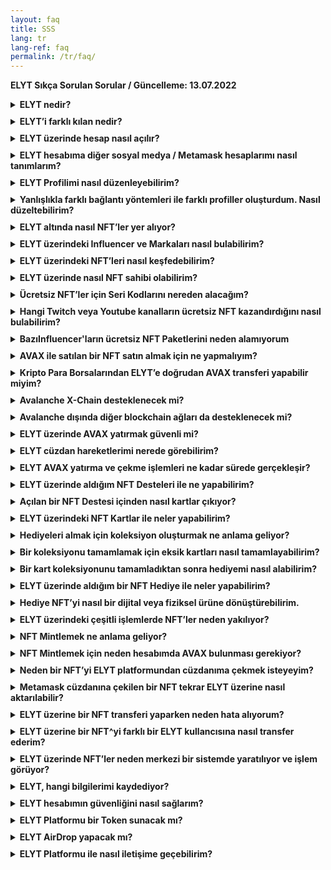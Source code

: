```yaml
---
layout: faq
title: SSS
lang: tr
lang-ref: faq
permalink: /tr/faq/
---
```

<style>
      details {
    margin-bottom: 10px;
}
</style>
**ELYT Sıkça Sorulan Sorular / Güncelleme: 13.07.2022**

<details>
  <summary><b>ELYT nedir?</b></summary> 
ELYT, yeni nesil bir kazanım, kullanıcı sadakati ve pazarlama platformudur. NFT’leri kullanarak Influencer, Kullanıcılar ve Markalar arasında bir ağ oluşturur. Özgün yapısı ile Web3 teknolojilerinden faydalanır ve NFT'leri kullanır.
</details>

<details>
  <summary><b>ELYT’i farklı kılan nedir?</b></summary> 
ELYT, özgün iş modeli ile NFT’lerin zaman için değer kaybı problemini çözer. Aynı zamanda bir kripto cüzdan sahibi olmayan kullanıcıların dahi sosyal medya hesapları ile sisteme bağlanarak NFT sahibi olmasını ve bu NFT’ler ile sistem üzerinde izin verilen işlemleri gerçekleştirmesini mümkün kılar. Bu özgün yaklaşım ELYT'i Web2 ile Web3 arasında doğal bir köprü olarak konumlandırır.
</details>

<details>
  <summary><b>ELYT üzerinde hesap nasıl açılır?</b></summary> 
ELYT hesabı açmak için farklı seçenekler sunulmaktadır. Twitter, Twitch, Telegram, Discord, Facebook, E-posta veya Mobil telefon numarası seçeneklerinden birisini kullanarak ELYT’e bağlanabilirsiniz. Aynı zamanda <a href="https://metamask.io/" target="_blank">Metamask</a> hesabınız ile de ELYT’e bağlanmak ve bir profil oluşturmak mümkündür.
</details>

<details>
  <summary><b>ELYT hesabıma diğer sosyal medya / Metamask hesaplarımı nasıl tanımlarım?</b></summary> 
ELYT hesabınızı herhangi bir bağlantı seçeneği ile oluşturduktan sonra hesap yönetim sayfanızın altında yer alan <a href="https://elyt.net/profile/social-accounts" target="_blank">Sosyal Medya Hesaplarım</a> bölümünü kullanarak diğer hesaplarınızı tanımlayabilirsiniz.
</details>

<details>
  <summary><b>ELYT Profilimi nasıl düzenleyebilirim?</b></summary> 
ELYT hesabınıza giriş yatıktan sonra hesap yönetim sayfanızın altında yer alan <a href="https://elyt.net/profile/me" target="_blank">Profilim</a> bölümünü kullanarak hesap detaylarınızı tanımlayabilirsiniz.
</details>

<details>
  <summary><b>Yanlışlıkla farklı bağlantı yöntemleri ile farklı profiller oluşturdum. Nasıl düzeltebilirim?</b></summary> 
ELYT üzerinde bir profil oluşturmak için farklı seçenekler sunulmaktadır. Eğer farklı yöntemler ile birden fazla profil oluşturduysanız ve bu yöntemleri bir ana hesap altında toplamak istiyorsanız lütfen bir ana profil hesabı belirleyin. Daha sonra bağlantısını kaldırmak istediğiniz profile girerek yeni bir Metamask bağlantısı saplayın ve diğer bağlantıyı Sosyal Medya Hesaplarım sayfasından kaldırın. Artık kaldırdığınız bağlantıyı ana profilinize bağlayabilirsiniz. Bu işlem bağlantısı kaldırılan profildeki NFT'leri taşımayacaktır, bu NFT'leri manuel olarak diğer hesaba transfer etmelisiniz.
</details>

<details>
  <summary><b>ELYT altında nasıl NFT’ler yer alıyor?</b></summary> 
ELYT kendi NFT’leri haricinde, Influencer ve Markalar ile çalışarak sizlere pek çok farklı NFT seçeneği sunar.

Bu NFT seçenekleri: Desteler, Kartlar ve Hediyeler olarak üç temel kategoriye ayrılmıştır.

Desteler çeşitli kartlar içerir ve bu kartlar ile oluşturulan koleksiyonlar ile hediyeler alınabilir.
</details>

<details>
  <summary><b>ELYT üzerindeki Influencer ve Markaları nasıl bulabilirim?</b></summary> 
ELYT ana menüsünde bulunan <a href="https://elyt.net/influencers" target="_blank">Influencer'lar</a> seçeneğinden platform üzerindeki tüm Influencer ve Markalara ulaşabilirsiniz.
</details>

<details>
  <summary><b>ELYT üzerindeki NFT’leri nasıl keşfedebilirim?</b></summary> 
ELYT ana menüsünde bulunan <a href="https://elyt.net/explore" target="_blank">Keşfet</a> seçeneği ile platform üzerindeki tüm NFT’leri keşfedebilirsiniz.
</details>

<details>
  <summary><b>ELYT üzerinde nasıl NFT sahibi olabilirim?</b></summary> 
ELYT üzerinde NFT sahibi olmak için çeşitli yöntemler bulunmaktadır;
<ul>
    <li>Çeşitli Twitch kanallarını takip ederek ücretsiz şekilde</li>
    <li>Çeşitli Twitch kanallarına abone olarak ücretsiz şekilde</li>
    <li>Çeşitli Youtube kanallarına abone olarak ücretsiz şekilde</li>
    <li>Seri Kodu girerek ücretsiz şekilde</li>
    <li>AVAX ile ödeme yaparak ücretli şekilde</li>
</ul>
</details>

<details>
  <summary><b>Ücretsiz NFT’ler için Seri Kodlarını nereden alacağım?</b></summary> 
Seri Kodları çeşitli etkinliklerde, canlı yayınlarda veya farklı platformlar üzerindeki yöntemler ile dağıtılmaktadır.
</details>

<details>
  <summary><b>Hangi Twitch veya Youtube kanalların ücretsiz NFT kazandırdığını nasıl bulabilirim?</b></summary> 
ELYT altında yer alan Keşfet bölümünde, sol taraftaki filtreden Ücretsiz NFT’leri işaretleyerek veya doğrudan <a href="https://elyt.net/explore?free=true" target="_blank">bu linki</a> kullanarak ELYT üzerindeki tüm ilgili ücretsiz NFT’leri görüntüleyebilirsiniz.
</details>

<details>
  <summary><b>BazıInfluencer'ların ücretsiz NFT Paketlerini neden alamıyorum</b></summary> 
Youtube ve bazı Twitch NFT paketlerini alabilmek için bu kanallara ücretli abone olmanzı gerekmektedir. Influencer ilgili ücretsiz NFT Paketlerini sadece ilgili yayın kanalına ücretli abone olan takipçilerine hediye olarak dağıtmaktadır. Lütfen bu şartı yerine getirdiğinizden emin olunuz. En kısa sürede bu tarz paketlerin "Ücretsiz Al" butonları ve açıklamaları kullanıcılarımız için daha bilgilendirici şekilde güncellenecektir.
</details>

<details>
  <summary><b>AVAX ile satılan bir NFT satın almak için ne yapmalıyım?</b></summary> 
ELYT Profil sayfanız altında yer alan <a href="https://elyt.net/profile/wallet" target="_blank">Cüzdanım</a> bölümüne girmelisiniz. Burada iki farklı seçenek ile platformdaki hesabınıza AVAX yatırabilirsiniz.

<ul>
    <li>Metamask hesabınız bağladıysanız doğrudan transfer ederek</li>
    <li>Deposit seçeneği ile herhangi bir Avalanche C-Chain adresinden gönderim yaparak.</li>
</ul>
</details>

<details>
  <summary><b>Kripto Para Borsalarından ELYT’e doğrudan AVAX transferi yapabilir miyim?</b></summary> 
Evet, yapabilirsiniz. Ancak gönderim yapacağınız kripto para borsasının Avalanche C-Chain desteği olduğundan emin olmalısınız. ELYT şu anda Avalanche X-Chain üzerinden AVAX transferine izin vermemektedir.
</details>

<details>
  <summary><b>Avalanche X-Chain desteklenecek mi?</b></summary> 
Şu anda Avalanche X-Chain desteklenmemektedir. İleride bu seçenek kullanıcı talepleri doğrultusunda değerlendirilerek hayata geçirilebilir.
</details>

<details>
  <summary><b>Avalanche dışında diğer blockchain ağları da desteklenecek mi?</b></summary> 
Evet, ilerleyen dönemlerde farklı blockchain ağları ile de entegrasyon sağlanacaktır.
</details>

<details>
  <summary><b>ELYT üzerinde AVAX yatırmak güvenli mi?</b></summary> 
ELYT altyapısı profesyonel şekilde tasarlanmış ve pek çok denetimden geçirilmiştir. ELYT sıcak ve soğuk cüzdan yapısı titizlikle tasarlanmıştır ve ELYT cüzdanlardaki varlıkların yüzde 85’i soğuk cüzdan altyapısından korunmaktadır. Kullanıcılar diledikleri zaman ELYT cüzdanlarına AVAX yatırabilir ve çekebilir.
</details>

<details>
  <summary><b>ELYT cüzdan hareketlerimi nerede görebilirim?</b></summary> 
ELYT Profil sayfanız altında yer alan <a href="https://elyt.net/profile/logs">Log Kayıtlarım</a> bölümüne girerek tüm cüzdan hareketlerinizi görebilirsiniz?
</details>

<details>
  <summary><b>ELYT AVAX yatırma ve çekme işlemleri ne kadar sürede gerçekleşir?</b></summary> 
ELYT AVAX yatırma ve çekme işlemleri bir dakikanın altında gerçekleşmektedir.
</details>

<details>
  <summary><b>ELYT üzerinde aldığım NFT Desteleri ile ne yapabilirim?</b></summary> 
ELYT üzerindeki tüm dijital varlıklar NFT standardında tasarlanmıştır. Satın aldığınız bir NFT Paketi için;

<ul>
    <li>NFT Destenizi açarak içindeki kartları alabilirsiniz.</li>
    <li>NFT Destenizi ELYT platformundaki başka bir adrese transfer edebilirsiniz.</li>
    <li>NFT Destenizi AVAX ile satış için listeleyebilirsiniz</li>
    <li>NFT Destenizi Mintleyebilirsiniz</li>
</ul>
</details>

<details>
  <summary><b>Açılan bir NFT Destesi içinden nasıl kartlar çıkıyor?</b></summary> 
ELYT üzerindeki her bir NFT Destesi kendisine özgü yapıya sahiptir. Açılan bir NFT Destesi yakılır (artık erişilemez hale gelir) ancak içinden çıkan tüm kartlar yeni birer NFT olarak kullanıcıya tanımlanır. Bu kartlar farklı nadirlik seviyelerinde ve özelliklere sahip olabilirler.
</details>

<details>
  <summary><b>ELYT üzerindeki NFT Kartlar ile neler yapabilirim?</b></summary> 
ELYT üzerindeki tüm dijital varlıklar NFT standardında tasarlanmıştır. Sahip olduğunuz bir NFT Kart için;

<ul>
    <li>NFT Kartınızı ELYT platformundaki başka bir adrese transfer edebilirsiniz.</li>
    <li>NFT Kartınızı AVAX ile satış için listeleyebilirsiniz</li>
    <li>NFT Kartınızı Mintleyebilirsiniz</li>
    <li>NFT Kartınızı bir hediye almak için bir koleksiyon yaratmak için kullanabilirsiniz?</li>
</ul>
</details>

<details>
  <summary><b>Hediyeleri almak için koleksiyon oluşturmak ne anlama geliyor?</b></summary> 
ELYT üzerinde kullanıcılara pek çok hediye seçeneği sunulmaktadır. Bu hediyeleri almak için ELYT kullanıcılarının çeşitli kartlar ile bir koleksiyon oluşturması gerekir. Her hediye sayfasında kullanıcılara o hediyeyi almak için hangi kartlara sahip olması gerektiği ve ellerinde o kartlardan ne kadar olduğu gösterilmektedir.
</details>

<details>
  <summary><b>Bir koleksiyonu tamamlamak için eksik kartları nasıl tamamlayabilirim?</b></summary> 
Eksik kartları tıkladığınızda o kartın detay sayfasına ulaşırsınız. Bu sayfada o kartı içeren paketler listelenir. Bu paketleri sizlere sunulan seçenekler ile alabilirsiniz ve paketleri açarak bu karta ulaşmaya çalışabilirsiniz. Unutmayın her kart her paket içinde yer almaz, kartlar nadirlik seviyelerine göre sınıflandırılmakta ve bir paket içinden hangi kartlardan hangi olasılıklar ile çıkacağı paket sayfalarında gösterilmektedir.

ELYT kullanıcıları bir koleksiyon tamamlamak için ellerindeki eksik kartları, aynı karta sahip satış gerçekleştiren diğer kullanıcılardan da satın alabilirler.

ELYT kullanıcıları aynı zamanda eksik bir kart için genel bir alım emri yaratarak, elinde o kartı tutan kullanıcılardan birisinin bu teklifi karşılık vermesi ile de kartlara sahip olabilirler. Bu özellik sayesinde ELYT NFT'ler için bir borsa niteliğinde çalışır.
</details>

<details>
  <summary><b>Bir kart koleksiyonunu tamamladıktan sonra hediyemi nasıl alabilirim?</b></summary> 
Bir hediye almak için gerekli koleksiyonu tamamladıysanız ilgili hediye sayfasında sizlere o hediyeyi almak için gerekli şartları yerine getirdiğinize dair bilgi verilir ve bu durumda ilgili hediyeyi talep edebilirsiniz. Bu işlem gerçekleştirildiğinde Hediye kullanıcıya bir NFT olarak tanımlanır ve hediyeyi almak için verilen NFT Kartlar yakılır (kullanımdan bütünüyle kaldırılır).
</details>

<details>
  <summary><b>ELYT  üzerinde aldığım bir NFT Hediye ile neler yapabilirim?</b></summary> 
ELYT üzerindeki tüm dijital varlıklar NFT standardında tasarlanmıştır. Sahip olduğunuz bir NFT Hediye için;
<ul>
    <li>NFT Hediyenizi, dijital veya fiziksel hediyeye dönüştürebilirsiniz.</li>
    <li>NFT Hediyenizi ELYT platformundaki başka bir adrese transfer edebilirsiniz.</li>
    <li>NFT Hediyenizi AVAX ile satış için listeleyebilirsiniz</li>
    <li>NFT Hediyenizi Mintleyebilirsiniz</li>
</ul>
</details>

<details>
  <summary><b>Hediye NFT’yi nasıl bir dijital veya fiziksel ürüne dönüştürebilirim.</b></summary> 
Bir Hediye NFT’si kullanıldığı (Redeem işlemi) an itibariyle yakılır (kullanımdan tümüyle kaldırılır) ve bu Hediye NFT’yi kullanan kişiye özel bir kod ve açıklama metni sunulur. Kullanıcı kendisine verilen yönergeleri takip ederek elindeki kod ile dijital veya fiziksel hediyesine ulaşabilir.
</details>

<details>
  <summary><b>ELYT üzerindeki çeşitli işlemlerde NFT’ler neden yakılıyor?</b></summary> 
ELYT, NFT’lere yönelik gerçek bir iş modeli sunmaktadır. Bu iş modeli içinde kendi amacı için kullanılan NFT’ler yakılarak ELYT üzerindeki sınırlı sayıda üretilen NFT’lerin sayısı azaltılmakta böylece geriye kalan NFT’lerin toplam hacmi düştüğü için değerleri yükselmektedir.
</details>

<details>
  <summary><b>NFT Mintlemek ne anlama geliyor?</b></summary> 
ELYT üzerindeki NFT’ler NFT standartlarında oluşturulur ancak merkezi bir yapı üzerinde güvenle tutulur. Kullanıcılar bir NFT’yi blockchain ağına taşımak istedikleri takdirde Mintleme işlemi gerçekleştirmeleri gerekir. Mintleme işlemi yapabilmek için Metamask cüzdanınızın ELYT platformuna bağlı olması ve ELYT cüzdan bakiyenizde en az 0,1 AVAX bulunması gerekmektedir. Mintleme işlemi sonrasında ilgili NFT Avalanche Blockchain ağında yaratılır ve Metamask cüzdanınıza çekilebilir.
</details>

<details>
  <summary><b>NFT Mintlemek için neden hesabımda AVAX bulunması gerekiyor?</b></summary> 
ELYT şu anda zincir üstü (on-chain) işlemler için Avalanche Blockchain Ağını kullanıyor. Burada gerçekleşen her işlemin bir maliyeti bulunuyor. Bu sebeple bir NFT Mintleme işlemi için 0,01 AVAX maliyet ödenmesi gerekiyor ve bu ücret NFT Mintleyen kullanıcı hesabından düşülüyor.
</details>

<details>
  <summary><b>Neden bir NFT’yi ELYT platformundan cüzdanıma çekmek isteyeyim?</b></summary> 
Blockchain ekosisteminin doğası gereği bir kullanıcı sahip olduğu NFT’nin mutlak mülkiyetine sahiptir. ELYT üzerindeki NFT’ler kullanıcılar için ELYT tarafından korunur ve saklanır ancak kullanıcı bu yükümlülüğü kendisi almak isterse bunu yapmakta özgürdür. Dilediği NFT’yi mintleme işlemi sonrası Metamask cüzdanına çekebilir ve dilediği işlemleri cüzdanı üstünden gerçekleştirebilir.
</details>

<details>
  <summary><b>Metamask cüzdanına çekilen bir NFT tekrar ELYT üzerine nasıl aktarılabilir?</b></summary> 
İlgili NFT’yi içeren Metamask cüzdanı ile ELYT’e bağlıysanız, o NFT’nin sayfasına giderek sahip olduğunuz NFT’leri gösteren bölümden tekrar ELYT’e yükleme işlemi yapabilirsiniz.
</details>

<details>
  <summary><b>ELYT üzerine bir NFT transferi yaparken neden hata alıyorum?</b></summary> 
ELYT üzerinde NFT transferi sadece sistemin kendi üzerindeki adresler arasında yapılabilir. Eğer NFT transfer etmek istediğiniz alıcı adres, ELYT üzerinde bir hesaba ait değilse NFT transferi gerçekleşmez. ELYT dışındaki adreslere NFT transfer etmek için önce ilgili NFT'yi Mintlemeniz, Metamask cüzdanınıza çekmeniz ve geleneksel yöntem ile göndermeniz gerekmektedir.
</details>

<details>
  <summary><b>ELYT üzerine bir NFT^yi farklı bir ELYT kullancısına nasıl transfer ederim?</b></summary> 
Transfer etmek istediğiniz NFT'yi göndereceğiniz kullanıcının ELYT Profiline ait cüzdan adresini öğdenmeniz gierekiyor. Bu kullanıcı ELYT üzerindeki cüzdan adresiniz profiline giriş yaptıktan sonra Cüzdanım bölümü altındaki YATIR butonuna basarak öğrenebilir. Bu adrese göndermek istediğiniz NFT'nin sayfasına girerek, sahip olduğunuz NFT yanında yer alan Transfer butonuna basarak ve ilgili adresi girerek gönderebilirsiniz.
</details>

<details>
  <summary><b>ELYT üzerinde NFT’ler neden merkezi bir sistemde yaratılıyor ve işlem görüyor?</b></summary> 
ELYT blockchain dünyasını hiç kullanmamış veya bütünüyle yabancı kullanıcıları, olabilecek en kolay adımlar ile NFT kullanıcısı yapma şansını sunar. Ancak bunu gerçekleştirmek için altyapısının merkezi bir şekilde çalışması gerekiyor. Bununla birlikte ELYT kullanıcılarının tamamına özgür şekilde NFT’lerini mintleyerek platform dışına taşıma imkânı da sunuyor.
</details>

<details>
  <summary><b>ELYT, hangi bilgilerimi kaydediyor?</b></summary> 
ELYT, profil sayfanızda paylaştığınız bilgileri ve platform üzerindeki işlemlerinize dair bilgileri saklar. Kullanıcı ve Gizlilik Sözleşmelerimizde detaylı bilgilendirmelere erişebilirsiniz.
</details>

<details>
  <summary><b>ELYT hesabımın güvenliğini nasıl sağlarım?</b></summary> 
ELYT’e bağlanırken kullandığınız sosyal medya hesaplarınız, ELYT’e kaydettiğiniz e-posta ile cep telefonu numaranızın ve bağlantı yaptığınızı Metamask hesabınızın kontrolünün sizde olduğundan emin olmalısınız. ELYT, NFT ve AVAX çekimlerinden çift faktörlü doğrulama (2FA) kullanır ancak ELYT’e bağlanmak için kullandığınız sosyal medya hesaplarınız veya Metamask cüzdan hesabınız herhangi bir şekilde kötü niyetli kişiler tarafından ele geçirilirse ELYT hesabınıza erişim hakkı kazanabilirler. Benzer şekilde kötü niyetli kişiler 2FA yöntemlerinize erişims ağlamış ise platform dışına varlıklarınızı çekebilirler. Bu hesaplarınızı ve 2FA araçlarınızı korumak kullancıların yükümlülüğündedir.
</details>

<details>
  <summary><b>ELYT Platformu bir Token sunacak mı?</b></summary> 
İlerleyen dönemlerde ELYT Token yapısı, ekonomisi ve kullanım alanlarına dair detayları paylaşacağız.
</details>

<details>
  <summary><b>ELYT AirDrop yapacak mı?</b></summary> 
Neden olmasın? Biz sizin yerinizde olsak eksiksiz bir profil yaratıp mümkün olduğu kadar çok işlem yapmaya çalışırdık ;)
</details>

<details>
  <summary><b>ELYT Platformu ile nasıl iletişime geçebilirim?</b></summary> 
Sitemizin en altında yer alan formlar ile bizimle iletişime geçebilir, sorularınızı, önerilerinizi ve problemlerinizi bizimle paylaşabilirsiniz.
</details>


